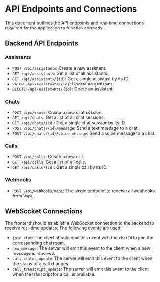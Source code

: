 # API Endpoints and Connections

This document outlines the API endpoints and real-time connections required for the application to function correctly.

## Backend API Endpoints

### Assistants

*   `POST /api/assistants`: Create a new assistant.
*   `GET /api/assistants`: Get a list of all assistants.
*   `GET /api/assistants/{id}`: Get a single assistant by its ID.
*   `PATCH /api/assistants/{id}`: Update an assistant.
*   `DELETE /api/assistants/{id}`: Delete an assistant.

### Chats

*   `POST /api/chats`: Create a new chat session.
*   `GET /api/chats`: Get a list of all chat sessions.
*   `GET /api/chats/{id}`: Get a single chat session by its ID.
*   `POST /api/chats/{id}/message`: Send a text message to a chat.
*   `POST /api/chats/{id}/voice-message`: Send a voice message to a chat.

### Calls

*   `POST /api/calls`: Create a new call.
*   `GET /api/calls`: Get a list of all calls.
*   `GET /api/calls/{id}`: Get a single call by its ID.

### Webhooks

*   `POST /api/webhooks/vapi`: The single endpoint to receive all webhooks from Vapi.

## WebSocket Connections

The frontend should establish a WebSocket connection to the backend to receive real-time updates. The following events are used:

*   `join_chat`: The client should emit this event with the `chatId` to join the corresponding chat room.
*   `new_message`: The server will emit this event to the client when a new message is received.
*   `call_status_update`: The server will emit this event to the client when the status of a call changes.
*   `call_transcript_update`: The server will emit this event to the client when the transcript for a call is available.
